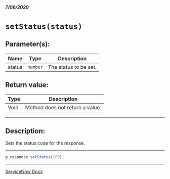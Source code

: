 ##### 7/06/2020
# `setStatus(status)`
## Parameter(s):
| Name | Type | Description |
|---|---|---|
| status | `number` | The status to be set. |

## Return value:
| Type | Description |
|---|---|
| Void | Method does not return a value. |

---

## Description:
Sets the status code for the response.

---

```js
g_response.setStatus(200);
```

---

[ServiceNow Docs](https://developer.servicenow.com/dev.do#!/reference/api/newyork/server/no-namespace/c_GlideServletResponseScopedAPI#r_ScopedGlideServletResponseSetStatus_Number)